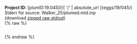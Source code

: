 **Project ID:** [plumID:19.045]({{ '/' | absolute_url }}eggs/19/045/)  
Stderr for source:  Walker_25/plumed.mtd.inp   
(download [zipped raw stdout](plumed.mtd.inp.plumed.stdout.txt.zip))  
{% raw %}
<pre>
</pre>
{% endraw %}
